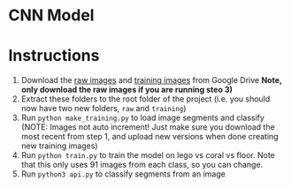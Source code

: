 # CNN Model

# Instructions
1. Download the [raw images](https://drive.google.com/open?id=1cjuvRTpggDX2W_G4E-m1HGAAvhdamkRq) and [training images](https://drive.google.com/open?id=1CD3ccvi3KJQEOYaqbz8TJHP4_NYZ3N1g) from Google Drive **Note, only download the raw images if you are running steo 3)**
2. Extract these folders to the root folder of the project (i.e. you should now have two new folders, `raw` and `training`)
3. Run `python make_training.py` to load image segments and classify (NOTE: Images not auto increment! Just make sure you download the most recent from step 1, and upload new versions when done creating new training images)
4. Run `python train.py` to train the model on lego vs coral vs floor. Note that this only uses 91 images from each class, so you can change.
5. Run `python3 api.py` to classify segments from an image